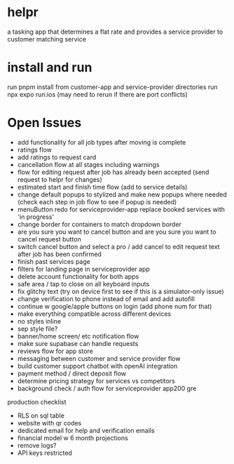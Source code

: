 # helpr
a tasking app that determines a flat rate and provides a service provider to customer matching service

# install and run
run pnpm install from customer-app and service-provider directories
run npx expo run:ios (may need to rerun if there are port conflicts)

# Open Issues

- add functionality for all job types after moving is complete
- ratings flow
- add ratings to request card
- cancellation flow at all stages including warnings
- flow for editing request after job has already been accepted (send request to helpr for changes)
- estimated start and finish time flow (add to service details)
- change default popups to stylized and make new popups where needed (check each step in job flow to see if popup is needed)
- menuButton redo for serviceprovider-app replace booked services with 'in progress'
- change border for containers to match dropdown border 
- are you sure you want to cancel button and are you sure you want to cancel request button
- switch cancel button and select a pro / add cancel to edit request text after job has been confirmed
- finish past services page
- filters for landing page in serviceprovider app 
- delete account functionality for both apps
- safe area / tap to close on all keyboard inputs
- fix glitchy text (try on device first to see if this is a simulator-only issue)
- change verification to phone instead of email and add autofill
- continue w google/apple buttons on login (add phone num for that)
- make everything compatible across different devices
- no styles inline
- sep style file?
- banner/home screen/ etc notification flow 
- make sure supabase can handle requests
- reviews flow for app store
- messaging between customer and service provider flow
- build customer support chatbot with openAI integration
- payment method / direct deposit flow
- determine pricing strategy for services vs competitors
- background check / auth flow for serviceprovider app200 gre

production checklist

- RLS on sql table
- website with qr codes
- dedicated email for help and verification emails
- financial model w 6 month projections
- remove logs?
- API keys restricted






